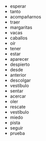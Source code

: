 - esperar
- tanto
- acompañarnos
- traer
- margaritas
- vacas
- caballos
- oír
- tener
- estar
- aparecer
- despierto
- desde
- anterior
- descolgar
- vestíbulo
- sentar
- acercar
- oler
- rescate
- vestíbulo
- miedo
- pista
- seguir
- prueba